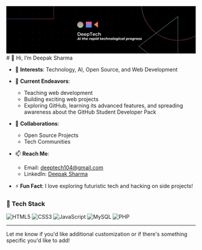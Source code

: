  <img src="DeepTech Ai the rapid technological progress..png"/>
# 👋 Hi, I’m Deepak Sharma  

- 👀 **Interests**: Technology, AI, Open Source, and Web Development  

- 🌱 **Current Endeavors**:  
  - Teaching web development  
  - Building exciting web projects  
  - Exploring GitHub, learning its advanced features, and spreading awareness about the GitHub Student Developer Pack
- 💞️ **Collaborations**:  
  - Open Source Projects  
  - Tech Communities  
- 📫 **Reach Me**:  
  - Email: [deeptech104@gmail.com](mailto:deeptech104@gmail.com)  
  - LinkedIn: [Deepak Sharma](https://www.linkedin.com/in/deepak-sharma-615212287/)  
- ⚡ **Fun Fact**: I love exploring futuristic tech and hacking on side projects!  
### 🧰 Tech Stack

<p>
  <img src="https://img.shields.io/badge/HTML5-E34F26?style=for-the-badge&logo=html5&logoColor=white" alt="HTML5"/>
  <img src="https://img.shields.io/badge/CSS3-1572B6?style=for-the-badge&logo=css3&logoColor=white" alt="CSS3"/>
  <img src="https://img.shields.io/badge/JavaScript-F7DF1E?style=for-the-badge&logo=javascript&logoColor=black" alt="JavaScript"/>
  <img src="https://img.shields.io/badge/MySQL-00758F?style=for-the-badge&logo=mysql&logoColor=white" alt="MySQL"/>
  <img src="https://img.shields.io/badge/PHP-777BB4?style=for-the-badge&logo=php&logoColor=white" alt="PHP"/>
</p>

---

<!---
Deeptech104/Deeptech104 is a ✨ special ✨ repository because its `README.md` (this file) appears on your GitHub profile.
You can click the Preview link to take a look at your changes.
--->


Let me know if you'd like additional customization or if there's something specific you'd like to add!
